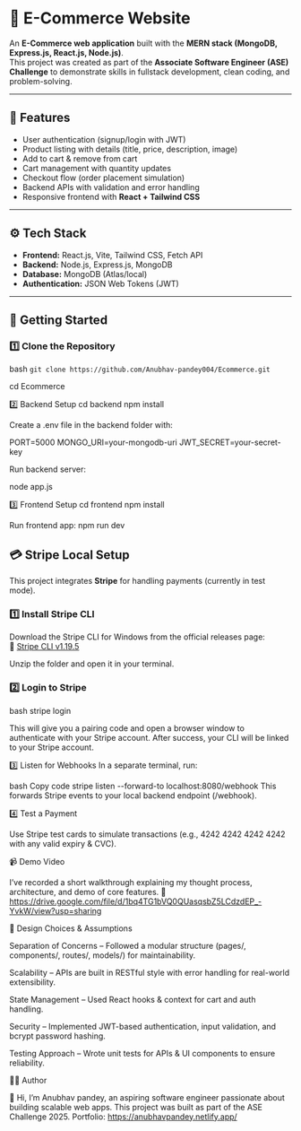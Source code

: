 # 🛒 E-Commerce Website  

An **E-Commerce web application** built with the **MERN stack (MongoDB, Express.js, React.js, Node.js)**.  
This project was created as part of the **Associate Software Engineer (ASE) Challenge** to demonstrate skills in fullstack development, clean coding, and problem-solving.  

---

## 📌 Features  
- User authentication (signup/login with JWT)  
- Product listing with details (title, price, description, image)  
- Add to cart & remove from cart  
- Cart management with quantity updates  
- Checkout flow (order placement simulation)  
- Backend APIs with validation and error handling  
- Responsive frontend with **React + Tailwind CSS**  

---

## ⚙️ Tech Stack  
- **Frontend:** React.js, Vite, Tailwind CSS, Fetch API  
- **Backend:** Node.js, Express.js, MongoDB  
- **Database:** MongoDB (Atlas/local)  
- **Authentication:** JSON Web Tokens (JWT)  


---

## 🚀 Getting Started  

### 1️⃣ Clone the Repository  
bash
```git clone https://github.com/Anubhav-pandey004/Ecommerce.git```

cd Ecommerce

2️⃣ Backend Setup
cd backend
npm install

Create a .env file in the backend folder with:

PORT=5000
MONGO_URI=your-mongodb-uri
JWT_SECRET=your-secret-key

Run backend server:

node app.js

3️⃣ Frontend Setup
cd frontend
npm install


Run frontend app:
npm run dev


## 💳 Stripe Local Setup  

This project integrates **Stripe** for handling payments (currently in test mode).  

### 1️⃣ Install Stripe CLI  
Download the Stripe CLI for Windows from the official releases page:  
🔗 [Stripe CLI v1.19.5](https://github.com/stripe/stripe-cli/releases/tag/v1.19.5)  

Unzip the folder and open it in your terminal.  

### 2️⃣ Login to Stripe  
bash
stripe login

This will give you a pairing code and open a browser window to authenticate with your Stripe account.
After success, your CLI will be linked to your Stripe account.

3️⃣ Listen for Webhooks
In a separate terminal, run:

bash
Copy code
stripe listen --forward-to localhost:8080/webhook
This forwards Stripe events to your local backend endpoint (/webhook).

4️⃣ Test a Payment

Use Stripe test cards to simulate transactions (e.g., 4242 4242 4242 4242 with any valid expiry & CVC).

📹 Demo Video

I’ve recorded a short walkthrough explaining my thought process, architecture, and demo of core features.
🔗 https://drive.google.com/file/d/1bq4TG1bVQ0QUasqsbZ5LCdzdEP_-YvkW/view?usp=sharing

📝 Design Choices & Assumptions

Separation of Concerns – Followed a modular structure (pages/, components/, routes/, models/) for maintainability.

Scalability – APIs are built in RESTful style with error handling for real-world extensibility.

State Management – Used React hooks & context for cart and auth handling.

Security – Implemented JWT-based authentication, input validation, and bcrypt password hashing.

Testing Approach – Wrote unit tests for APIs & UI components to ensure reliability.


🧑‍💻 Author

👋 Hi, I’m Anubhav pandey, an aspiring software engineer passionate about building scalable web apps.
This project was built as part of the ASE Challenge 2025.
Portfolio: https://anubhavpandey.netlify.app/
